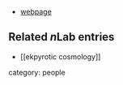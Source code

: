 
* [webpage](https://en.wikipedia.org/wiki/Neil_Turok)

## Related $n$Lab entries

* [[ekpyrotic cosmology]]

category: people